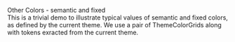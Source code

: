 Other Colors - semantic and fixed
<br>
This is a trivial demo to illustrate typical values of semantic and fixed colors, as defined by the current theme.
We use a pair of ThemeColorGrids along with tokens exracted from the current theme.

